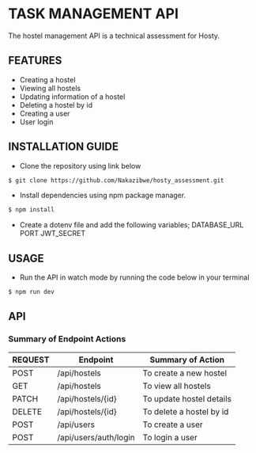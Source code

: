 # TASK MANAGEMENT API
The hostel management API is a technical assessment for Hosty.


## FEATURES
* Creating a hostel
* Viewing all hostels
* Updating information of a hostel
* Deleting a hostel  by id
* Creating a user
* User login


## INSTALLATION GUIDE
* Clone the repository using link below
```bash
$ git clone https://github.com/Nakazibwe/hosty_assessment.git
```
* Install dependencies using npm package manager.
```bash
$ npm install 
```
* Create a dotenv file and add the following variables;
DATABASE_URL  PORT JWT_SECRET


## USAGE
* Run the API in watch mode by running the code below in your terminal
```bash
$ npm run dev
```


## API 

### Summary of Endpoint Actions
| REQUEST | Endpoint               | Summary of Action                |
| ------- | ---------------------- | -------------------------------- |
| POST    | /api/hostels           |  To create a new hostel          |
| GET     | /api/hostels           |  To view all hostels             |           
| PATCH   | /api/hostels/{id}      |  To update hostel details        |            
| DELETE  | /api/hostels/{id}      |  To delete a hostel by id        |
| POST    | /api/users             |  To create a user                |  
| POST    | /api/users/auth/login  |  To login a user                 |
